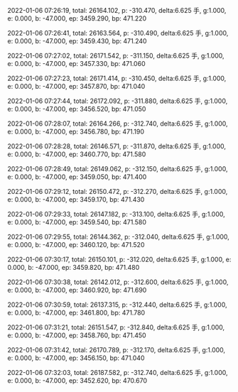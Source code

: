 2022-01-06 07:26:19, total: 26164.102, p: -310.470, delta:6.625 手, g:1.000, e: 0.000, b: -47.000, ep: 3459.290, bp: 471.220

2022-01-06 07:26:41, total: 26163.564, p: -310.490, delta:6.625 手, g:1.000, e: 0.000, b: -47.000, ep: 3459.430, bp: 471.240

2022-01-06 07:27:02, total: 26171.542, p: -311.150, delta:6.625 手, g:1.000, e: 0.000, b: -47.000, ep: 3457.330, bp: 471.060

2022-01-06 07:27:23, total: 26171.414, p: -310.450, delta:6.625 手, g:1.000, e: 0.000, b: -47.000, ep: 3457.870, bp: 471.040

2022-01-06 07:27:44, total: 26172.092, p: -311.880, delta:6.625 手, g:1.000, e: 0.000, b: -47.000, ep: 3456.520, bp: 471.050

2022-01-06 07:28:07, total: 26164.266, p: -312.740, delta:6.625 手, g:1.000, e: 0.000, b: -47.000, ep: 3456.780, bp: 471.190

2022-01-06 07:28:28, total: 26146.571, p: -311.870, delta:6.625 手, g:1.000, e: 0.000, b: -47.000, ep: 3460.770, bp: 471.580

2022-01-06 07:28:49, total: 26149.062, p: -312.150, delta:6.625 手, g:1.000, e: 0.000, b: -47.000, ep: 3459.050, bp: 471.400

2022-01-06 07:29:12, total: 26150.472, p: -312.270, delta:6.625 手, g:1.000, e: 0.000, b: -47.000, ep: 3459.170, bp: 471.430

2022-01-06 07:29:33, total: 26147.182, p: -313.100, delta:6.625 手, g:1.000, e: 0.000, b: -47.000, ep: 3459.540, bp: 471.580

2022-01-06 07:29:55, total: 26144.362, p: -312.040, delta:6.625 手, g:1.000, e: 0.000, b: -47.000, ep: 3460.120, bp: 471.520

2022-01-06 07:30:17, total: 26150.101, p: -312.020, delta:6.625 手, g:1.000, e: 0.000, b: -47.000, ep: 3459.820, bp: 471.480

2022-01-06 07:30:38, total: 26142.012, p: -312.600, delta:6.625 手, g:1.000, e: 0.000, b: -47.000, ep: 3460.920, bp: 471.690

2022-01-06 07:30:59, total: 26137.315, p: -312.440, delta:6.625 手, g:1.000, e: 0.000, b: -47.000, ep: 3461.800, bp: 471.780

2022-01-06 07:31:21, total: 26151.547, p: -312.840, delta:6.625 手, g:1.000, e: 0.000, b: -47.000, ep: 3458.760, bp: 471.450

2022-01-06 07:31:42, total: 26170.789, p: -312.170, delta:6.625 手, g:1.000, e: 0.000, b: -47.000, ep: 3456.150, bp: 471.040

2022-01-06 07:32:03, total: 26187.582, p: -312.740, delta:6.625 手, g:1.000, e: 0.000, b: -47.000, ep: 3452.620, bp: 470.670